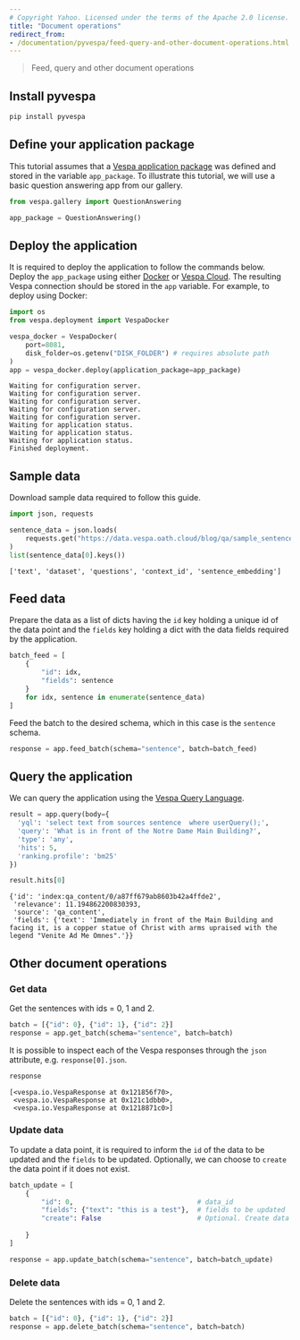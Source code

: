 ```yaml
---
# Copyright Yahoo. Licensed under the terms of the Apache 2.0 license. See LICENSE in the project root.
title: "Document operations"
redirect_from:
- /documentation/pyvespa/feed-query-and-other-document-operations.html
---
```

> Feed, query and other document operations

## Install pyvespa

```python
pip install pyvespa
```

## Define your application package

This tutorial assumes that a [Vespa application package](https://pyvespa.readthedocs.io/en/latest/create-text-app.html)
was defined and stored in the variable `app_package`.
To illustrate this tutorial, we will use a basic question answering app from our gallery.


```python
from vespa.gallery import QuestionAnswering

app_package = QuestionAnswering()
```

## Deploy the application

It is required to deploy the application to follow the commands below.
Deploy the `app_package` using either [Docker](deploy-vespa-docker)
or [Vespa Cloud](https://cloud.vespa.ai/en/getting-started-python).
The resulting Vespa connection should be stored in the `app` variable.
For example, to deploy using Docker:


```python
import os
from vespa.deployment import VespaDocker

vespa_docker = VespaDocker(
    port=8081, 
    disk_folder=os.getenv("DISK_FOLDER") # requires absolute path
)
app = vespa_docker.deploy(application_package=app_package)
```

    Waiting for configuration server.
    Waiting for configuration server.
    Waiting for configuration server.
    Waiting for configuration server.
    Waiting for configuration server.
    Waiting for application status.
    Waiting for application status.
    Waiting for application status.
    Finished deployment.


## Sample data

Download sample data required to follow this guide.


```python
import json, requests

sentence_data = json.loads(
    requests.get("https://data.vespa.oath.cloud/blog/qa/sample_sentence_data_100.json").text
)
list(sentence_data[0].keys())
```




    ['text', 'dataset', 'questions', 'context_id', 'sentence_embedding']



## Feed data

Prepare the data as a list of dicts having the `id` key holding a unique id of the data point
and the `fields` key holding a dict with the data fields required by the application.


```python
batch_feed = [
    {
        "id": idx, 
        "fields": sentence
    }
    for idx, sentence in enumerate(sentence_data)
]
```

Feed the batch to the desired schema, which in this case is the `sentence` schema.


```python
response = app.feed_batch(schema="sentence", batch=batch_feed)
```

## Query the application

We can query the application using the [Vespa Query Language](../query-language.html).


```python
result = app.query(body={
  'yql': 'select text from sources sentence  where userQuery();',
  'query': 'What is in front of the Notre Dame Main Building?',
  'type': 'any',
  'hits': 5,
  'ranking.profile': 'bm25'
})
```


```python
result.hits[0]
```




    {'id': 'index:qa_content/0/a87ff679ab8603b42a4ffde2',
     'relevance': 11.194862200830393,
     'source': 'qa_content',
     'fields': {'text': 'Immediately in front of the Main Building and facing it, is a copper statue of Christ with arms upraised with the legend "Venite Ad Me Omnes".'}}



## Other document operations

### Get data

Get the sentences with ids = 0, 1 and 2.


```python
batch = [{"id": 0}, {"id": 1}, {"id": 2}]
response = app.get_batch(schema="sentence", batch=batch)
```

It is possible to inspect each of the Vespa responses through the `json` attribute, e.g. `response[0].json`.


```python
response
```




    [<vespa.io.VespaResponse at 0x121856f70>,
     <vespa.io.VespaResponse at 0x121c1dbb0>,
     <vespa.io.VespaResponse at 0x1218871c0>]



### Update data

To update a data point, it is required to inform the `id` of the data to be updated and the `fields` to be updated.
Optionally, we can choose to `create` the data point if it does not exist.


```python
batch_update = [
    {
        "id": 0,                               # data_id
        "fields": {"text": "this is a test"},  # fields to be updated
        "create": False                        # Optional. Create data point if not exist, default to False.
        
    }
]
```


```python
response = app.update_batch(schema="sentence", batch=batch_update)
```

### Delete data

Delete the sentences with ids = 0, 1 and 2.


```python
batch = [{"id": 0}, {"id": 1}, {"id": 2}]
response = app.delete_batch(schema="sentence", batch=batch)
```
